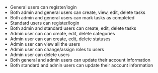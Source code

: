 * General users can register/login
* Both admin and general users can create, view, edit, delete tasks
* Both admin and general users can mark tasks as completed 
* Standard users can register/login
* Both admin and standard users can create, edit, delete tasks
* Admin user can can create, edit, delete categories
* Admin user can can create, edit, delete statuses
* Admin user can view all the users
* Admin user can change/assign roles to users
* Admin user can delete users 
* Both general and admin users can update their account information
* Both standard and admin users can update their account information

